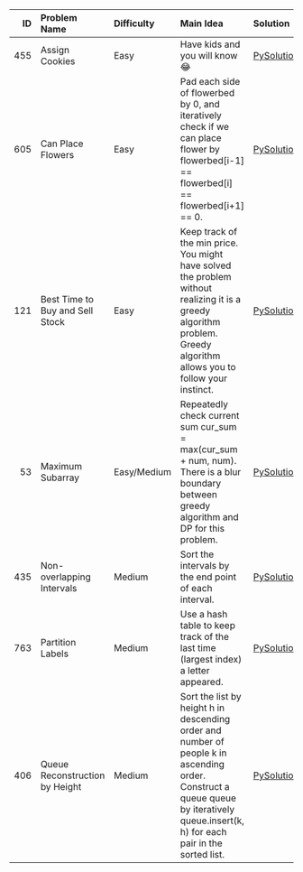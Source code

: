 |   ID | Problem Name                    | Difficulty   | Main Idea                                                                                                                                                                            | Solution                                         | Similar problems   |
|-----:|:--------------------------------|:-------------|:-------------------------------------------------------------------------------------------------------------------------------------------------------------------------------------|:-------------------------------------------------|:-------------------|
|  455 | Assign Cookies                  | Easy         | Have kids and you will know :joy:                                                                                                                                                    | [PySolution](./leetcode_python_solutions/455.py) |                    |
|  605 | Can Place Flowers               | Easy         | Pad each side of flowerbed by 0, and iteratively check if we can place flower by flowerbed[i-1] == flowerbed[i] == flowerbed[i+1] == 0.                                              | [PySolution](./leetcode_python_solutions/605.py) |                    |
|  121 | Best Time to Buy and Sell Stock | Easy         | Keep track of the min price. You might have solved the problem without realizing it is a greedy algorithm problem. Greedy algorithm allows you to follow your instinct.              | [PySolution](./leetcode_python_solutions/121.py) | 122                |
|   53 | Maximum Subarray                | Easy/Medium  | Repeatedly check current sum cur_sum = max(cur_sum + num, num). There is a blur boundary between greedy algorithm and DP for this problem.                                           | [PySolution](./leetcode_python_solutions/53.py)  | 152                |
|  435 | Non-overlapping Intervals       | Medium       | Sort the intervals by the end point of each interval.                                                                                                                                | [PySolution](./leetcode_python_solutions/435.py) | 452                |
|  763 | Partition Labels                | Medium       | Use a hash table to keep track of the last time (largest index) a letter appeared.                                                                                                   | [PySolution](./leetcode_python_solutions/763.py) |                    |
|  406 | Queue Reconstruction by Height  | Medium       | Sort the list by height h in descending order and number of people k in ascending order. Construct a queue queue by iteratively queue.insert(k, h) for each pair in the sorted list. | [PySolution](./leetcode_python_solutions/406.py) |                    |